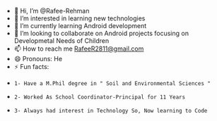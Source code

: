 - 👋 Hi, I’m @Rafee-Rehman
- 👀 I’m interested in learning new technologies
- 🌱 I’m currently learning Android development
- 💞️ I’m looking to collaborate on Android projects focusing on Developmetal Needs of Children
- 📫 How to reach me RafeeR2811@gmail.com
- 😄 Pronouns: He
- ⚡ Fun facts:
-     1- Have a M.Phil degree in " Soil and Environmental Sciences "
-     2- Worked As School Coordinator-Principal for 11 Years
-     3- Always had interest in Technology So, Now learning to Code

<!---
Rafee-Rehman/Rafee-Rehman is a ✨ special ✨ repository because its `README.md` (this file) appears on your GitHub profile.
You can click the Preview link to take a look at your changes.
--->

